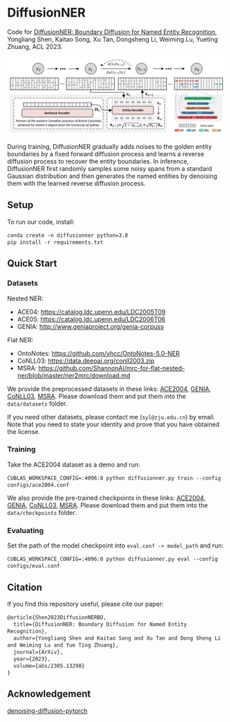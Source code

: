 # DiffusionNER

Code for [DiffusionNER: Boundary Diffusion for Named Entity Recognition](https://arxiv.org/abs/2305.13298), Yongliang Shen, Kaitao Song, Xu Tan, Dongsheng Li, Weiming Lu, Yueting Zhuang, ACL 2023.

<p align="center"><img src="./assets/overview.jpg"></p>

During training, DiffusionNER gradually adds noises to the golden entity boundaries by a fixed forward diffusion process and learns a reverse diffusion process to recover the entity boundaries. In inference, DiffusionNER first randomly samples some noisy spans from a standard Gaussian distribution and then generates the named entities by denoising them with the learned reverse diffusion process.

## Setup

To run our code, install:
```
conda create -n diffusionner python=3.8
pip install -r requirements.txt
```

## Quick Start

### Datasets

Nested NER:

+ ACE04: https://catalog.ldc.upenn.edu/LDC2005T09
+ ACE05: https://catalog.ldc.upenn.edu/LDC2006T06
+ GENIA: http://www.geniaproject.org/genia-corpuss

Flat NER:

+ OntoNotes: https://github.com/yhcc/OntoNotes-5.0-NER
+ CoNLL03: https://data.deepai.org/conll2003.zip
+ MSRA: https://github.com/ShannonAI/mrc-for-flat-nested-ner/blob/master/ner2mrc/download.md

We provide the preprocessed datasets in these links: [ACE2004](https://drive.google.com/drive/folders/10DYZGYqYSRFQZUbGs8OhFtAvaVD1FC0D?usp=sharing), [GENIA](https://drive.google.com/drive/folders/1krNw98zi5mp0KPZGoCo5D5ne8dWV6pUD?usp=sharing), [CoNLL03](https://drive.google.com/drive/folders/17BXWQ2W0zzrbYR8W1KAWSCNSYJcoUGiw?usp=sharing), [MSRA](https://drive.google.com/drive/folders/1wt0XTEG3FFl8uiUyTUYxVwQ1i3oZtOHn?usp=sharing). Please download them and put them into the `data/datasets` folder.

If you need other datasets, please contact me (`syl@zju.edu.cn`) by email. Note that you need to state your identity and prove that you have obtained the license.

### Training

Take the ACE2004 dataset as a demo and run:

```
CUBLAS_WORKSPACE_CONFIG=:4096:8 python diffusionner.py train --config configs/ace2004.conf
```

We also provide the pre-trained checkpoints in these links: [ACE2004](https://pan.baidu.com/s/1OpXFOgkhyuD57EXjNrSI_Q?pwd=7869), [GENIA](https://pan.baidu.com/s/1OpXFOgkhyuD57EXjNrSI_Q?pwd=7869), [CoNLL03](https://pan.baidu.com/s/1OpXFOgkhyuD57EXjNrSI_Q?pwd=7869), [MSRA](https://pan.baidu.com/s/1OpXFOgkhyuD57EXjNrSI_Q?pwd=7869). Please download them and put them into the `data/checkpoints` folder.

### Evaluating

Set the path of the model checkpoint into `eval.conf -> model_path`  and run:

```
CUBLAS_WORKSPACE_CONFIG=:4096:8 python diffusionner.py eval --config configs/eval.conf
```

## Citation

If you find this repository useful, please cite our paper:

```
@article{Shen2023DiffusionNERBD,
  title={DiffusionNER: Boundary Diffusion for Named Entity Recognition},
  author={Yongliang Shen and Kaitao Song and Xu Tan and Dong Sheng Li and Weiming Lu and Yue Ting Zhuang},
  journal={ArXiv},
  year={2023},
  volume={abs/2305.13298}
}
```

## Acknowledgement

[denoising-diffusion-pytorch](https://github.com/lucidrains/denoising-diffusion-pytorch)